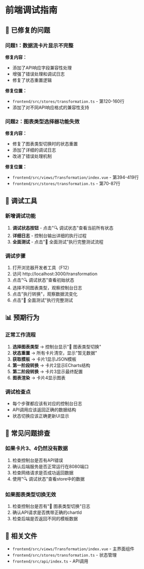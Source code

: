 # 前端调试指南

## 🔧 已修复的问题

### 问题1：数据流卡片显示不完整
**修复内容：**
- 添加了API响应字段兼容性处理
- 增强了错误处理和调试日志
- 修复了状态重置逻辑

**修复位置：**
- `frontend/src/stores/transformation.ts` - 第120-160行
- 添加了对不同API响应格式的兼容性支持

### 问题2：图表类型选择器功能失效
**修复内容：**
- 修复了图表类型切换时的状态重置
- 添加了详细的调试日志
- 改进了错误处理机制

**修复位置：**
- `frontend/src/views/Transformation/index.vue` - 第394-419行
- `frontend/src/stores/transformation.ts` - 第70-87行

## 🧪 调试工具

### 新增调试功能
1. **调试状态按钮** - 点击"🔍 调试状态"查看当前所有状态
2. **详细日志** - 控制台输出详细的执行过程
3. **全面测试** - 点击"🧪 全面测试"执行完整测试流程

### 调试步骤
1. 打开浏览器开发者工具（F12）
2. 访问 http://localhost:3000/transformation
3. 点击"🔍 调试状态"查看初始状态
4. 选择不同图表类型，观察控制台日志
5. 点击"执行转换"，观察数据流变化
6. 点击"🧪 全面测试"执行完整测试

## 📊 预期行为

### 正常工作流程
1. **选择图表类型** → 控制台显示"🔄 图表类型切换"
2. **状态重置** → 所有卡片清空，显示"暂无数据"
3. **获取模板** → 卡片1显示JSON模板
4. **第一阶段转换** → 卡片2显示ECharts结构
5. **第二阶段转换** → 卡片3显示最终配置
6. **图表渲染** → 卡片4显示图表

### 调试检查点
- 每个步骤都应该有对应的控制台日志
- API调用应该返回正确的数据结构
- 状态切换应该正确更新UI显示

## 🚨 常见问题排查

### 如果卡片3、4仍然没有数据
1. 检查控制台是否有API错误
2. 确认后端服务是否正常运行在8080端口
3. 检查网络请求是否成功返回数据
4. 使用"🔍 调试状态"查看store中的数据

### 如果图表类型切换无效
1. 检查控制台是否有"🔄 图表类型切换"日志
2. 确认API请求是否携带正确的chartId
3. 检查后端是否返回不同的模板数据

## 🔗 相关文件
- `frontend/src/views/Transformation/index.vue` - 主界面组件
- `frontend/src/stores/transformation.ts` - 状态管理
- `frontend/src/api/index.ts` - API调用
